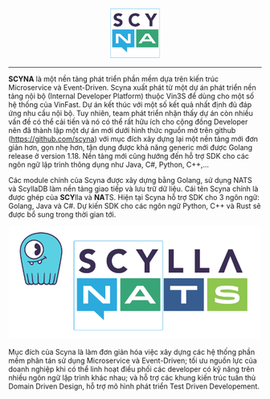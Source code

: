 <p align="center"><img src="images/scyna.png"  width="100"></p> 

---

**SCYNA** là một nền tảng phát triển phần mềm dựa trên kiến trúc Microservice và Event-Driven. Scyna xuất phát từ một dự án phát triển nền tảng nội bộ (Internal Developer Platform) thuộc Vin3S để dùng cho một số hệ thống của VinFast. Dự án kết thúc với một số kết quả nhất định đủ đáp ứng nhu cầu nội bộ. Tuy nhiên, team phát triển nhận thấy dự án còn nhiều vấn đề có thể cải tiến và nó có thể rất hữu ích cho cộng đồng Developer nên đã thành lập một dự án mới dưới hình thức nguồn mở trên github (https://github.com/scyna) với mục đích xây dựng lại một nền tảng mới đơn giản hơn, gọn nhẹ hơn, tận dụng được khả năng generic mới được Golang release ở version 1.18. Nền tảng mới cũng hướng đến hỗ trợ SDK cho các ngôn ngữ lập trình thông dụng như Java, C#, Python, C++,...

Các module chính của Scyna được xây dựng bằng Golang, sử dụng NATS và ScyllaDB làm nền tảng giao tiếp và lưu trữ dữ liệu. Cái tên Scyna chính là được ghép của **SCY**lla và **NA**TS. Hiện tại Scyna hỗ trợ SDK cho 3 ngôn ngữ: Golang, Java và C#. Dự kiến SDK cho các ngôn ngữ Python, C++ và Rust sẽ được bổ sung trong thời gian tới.

<p align="center"><img src="images/scyna-name.png"  width="500"></p>

Mục đích của Scyna là làm đơn giản hóa việc xây dựng các hệ thống phần mềm phân tán sử dụng Microservice và Event-Driven; tối ưu nguồn lực của doanh nghiệp khi có thể linh hoạt điều phối các developer có kỹ năng trên nhiều ngôn ngữ lập trình khác nhau; và hỗ trợ các khung kiến trúc tuân thủ Domain Driven Design, hỗ trợ mô hình phát triển Test Driven Developement. 